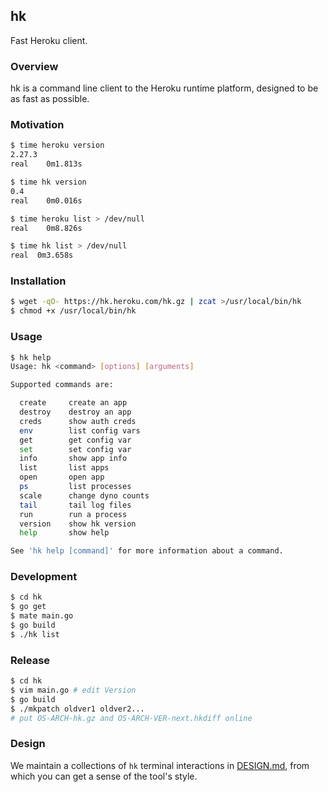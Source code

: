 ## hk

Fast Heroku client.


### Overview

hk is a command line client to the Heroku runtime platform, designed to be as fast as possible.


### Motivation

```bash
$ time heroku version
2.27.3
real	0m1.813s

$ time hk version
0.4
real	0m0.016s

$ time heroku list > /dev/null
real	0m8.826s

$ time hk list > /dev/null
real  0m3.658s
```


### Installation

```bash
$ wget -qO- https://hk.heroku.com/hk.gz | zcat >/usr/local/bin/hk
$ chmod +x /usr/local/bin/hk
```


### Usage

```bash
$ hk help
Usage: hk <command> [options] [arguments]

Supported commands are:

  create     create an app
  destroy    destroy an app
  creds      show auth creds
  env        list config vars
  get        get config var
  set        set config var
  info       show app info
  list       list apps
  open       open app
  ps         list processes
  scale      change dyno counts
  tail       tail log files
  run        run a process
  version    show hk version
  help       show help

See 'hk help [command]' for more information about a command.
```


### Development

```bash
$ cd hk
$ go get
$ mate main.go
$ go build
$ ./hk list
```

### Release

```bash
$ cd hk
$ vim main.go # edit Version
$ go build
$ ./mkpatch oldver1 oldver2...
# put OS-ARCH-hk.gz and OS-ARCH-VER-next.hkdiff online
```

### Design

We maintain a collections of `hk` terminal interactions in [DESIGN.md](hk/blob/master/DESIGN.md), from which you can get a sense of the tool's style.
